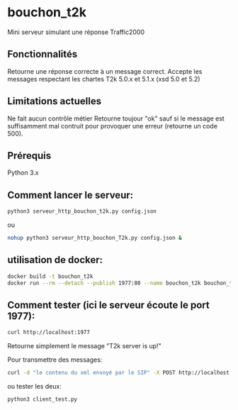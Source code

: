 # bouchon_t2k
Mini serveur simulant une réponse Traffic2000

## Fonctionnalités
Retourne une réponse correcte à un message correct.
Accepte les messages respectant les chartes T2k 5.0.x et 5.1.x (xsd 5.0 et 5.2)

## Limitations actuelles
Ne fait aucun contrôle métier
Retourne toujour "ok" sauf si le message est suffisamment mal contruit pour provoquer une erreur (retourne un code 500).

## Prérequis
Python 3.x

## Comment lancer le serveur:
```bash
python3 serveur_http_bouchon_t2k.py config.json
```
ou
```bash
nohup python3 serveur_http_bouchon_T2k.py config.json &
```

## utilisation de docker:
```bash
docker build -t bouchon_t2k
docker run --rm --detach --publish 1977:80 --name bouchon_t2k bouchon_t2k
```

## Comment tester (ici le serveur écoute le port 1977):
```bash
curl http://localhost:1977
```
Retourne simplement le message "T2k server is up!"

Pour transmettre des messages:
```bash
curl -d "le contenu du xml envoyé par le SIP" -X POST http://localhost:1977
```

ou tester les deux:
```bash
python3 client_test.py 
```
